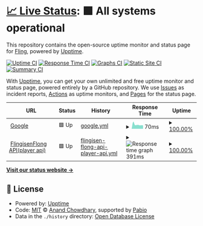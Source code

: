 # [📈 Live Status](https://demo.upptime.js.org): <!--live status--> **🟩 All systems operational**

This repository contains the open-source uptime monitor and status page for [Fling](https://demo.upptime.js.org), powered by [Upptime](https://github.com/upptime/upptime).

[![Uptime CI](https://github.com/FlingisenFlong/upptime/workflows/Uptime%20CI/badge.svg)](https://github.com/FlingisenFlong/upptime/actions?query=workflow%3A%22Uptime+CI%22)
[![Response Time CI](https://github.com/FlingisenFlong/upptime/workflows/Response%20Time%20CI/badge.svg)](https://github.com/FlingisenFlong/upptime/actions?query=workflow%3A%22Response+Time+CI%22)
[![Graphs CI](https://github.com/FlingisenFlong/upptime/workflows/Graphs%20CI/badge.svg)](https://github.com/FlingisenFlong/upptime/actions?query=workflow%3A%22Graphs+CI%22)
[![Static Site CI](https://github.com/FlingisenFlong/upptime/workflows/Static%20Site%20CI/badge.svg)](https://github.com/FlingisenFlong/upptime/actions?query=workflow%3A%22Static+Site+CI%22)
[![Summary CI](https://github.com/FlingisenFlong/upptime/workflows/Summary%20CI/badge.svg)](https://github.com/FlingisenFlong/upptime/actions?query=workflow%3A%22Summary+CI%22)

With [Upptime](https://upptime.js.org), you can get your own unlimited and free uptime monitor and status page, powered entirely by a GitHub repository. We use [Issues](https://github.com/FlingisenFlong/upptime/issues) as incident reports, [Actions](https://github.com/FlingisenFlong/upptime/actions) as uptime monitors, and [Pages](https://demo.upptime.js.org) for the status page.

<!--start: status pages-->
<!-- This summary is generated by Upptime (https://github.com/upptime/upptime) -->
<!-- Do not edit this manually, your changes will be overwritten -->
<!-- prettier-ignore -->
| URL | Status | History | Response Time | Uptime |
| --- | ------ | ------- | ------------- | ------ |
| <img alt="" src="https://icons.duckduckgo.com/ip3/www.google.com.ico" height="13"> [Google](https://www.google.com) | 🟩 Up | [google.yml](https://github.com/FlingisenFlong/uptime/commits/HEAD/history/google.yml) | <details><summary><img alt="Response time graph" src="./graphs/google/response-time-week.png" height="20"> 70ms</summary><br><a href="https://demo.upptime.js.org/history/google"><img alt="Response time 104" src="https://img.shields.io/endpoint?url=https%3A%2F%2Fraw.githubusercontent.com%2FFlingisenFlong%2Fuptime%2FHEAD%2Fapi%2Fgoogle%2Fresponse-time.json"></a><br><a href="https://demo.upptime.js.org/history/google"><img alt="24-hour response time 70" src="https://img.shields.io/endpoint?url=https%3A%2F%2Fraw.githubusercontent.com%2FFlingisenFlong%2Fuptime%2FHEAD%2Fapi%2Fgoogle%2Fresponse-time-day.json"></a><br><a href="https://demo.upptime.js.org/history/google"><img alt="7-day response time 70" src="https://img.shields.io/endpoint?url=https%3A%2F%2Fraw.githubusercontent.com%2FFlingisenFlong%2Fuptime%2FHEAD%2Fapi%2Fgoogle%2Fresponse-time-week.json"></a><br><a href="https://demo.upptime.js.org/history/google"><img alt="30-day response time 98" src="https://img.shields.io/endpoint?url=https%3A%2F%2Fraw.githubusercontent.com%2FFlingisenFlong%2Fuptime%2FHEAD%2Fapi%2Fgoogle%2Fresponse-time-month.json"></a><br><a href="https://demo.upptime.js.org/history/google"><img alt="1-year response time 104" src="https://img.shields.io/endpoint?url=https%3A%2F%2Fraw.githubusercontent.com%2FFlingisenFlong%2Fuptime%2FHEAD%2Fapi%2Fgoogle%2Fresponse-time-year.json"></a></details> | <details><summary><a href="https://demo.upptime.js.org/history/google">100.00%</a></summary><a href="https://demo.upptime.js.org/history/google"><img alt="All-time uptime 100.00%" src="https://img.shields.io/endpoint?url=https%3A%2F%2Fraw.githubusercontent.com%2FFlingisenFlong%2Fuptime%2FHEAD%2Fapi%2Fgoogle%2Fuptime.json"></a><br><a href="https://demo.upptime.js.org/history/google"><img alt="24-hour uptime 100.00%" src="https://img.shields.io/endpoint?url=https%3A%2F%2Fraw.githubusercontent.com%2FFlingisenFlong%2Fuptime%2FHEAD%2Fapi%2Fgoogle%2Fuptime-day.json"></a><br><a href="https://demo.upptime.js.org/history/google"><img alt="7-day uptime 100.00%" src="https://img.shields.io/endpoint?url=https%3A%2F%2Fraw.githubusercontent.com%2FFlingisenFlong%2Fuptime%2FHEAD%2Fapi%2Fgoogle%2Fuptime-week.json"></a><br><a href="https://demo.upptime.js.org/history/google"><img alt="30-day uptime 100.00%" src="https://img.shields.io/endpoint?url=https%3A%2F%2Fraw.githubusercontent.com%2FFlingisenFlong%2Fuptime%2FHEAD%2Fapi%2Fgoogle%2Fuptime-month.json"></a><br><a href="https://demo.upptime.js.org/history/google"><img alt="1-year uptime 100.00%" src="https://img.shields.io/endpoint?url=https%3A%2F%2Fraw.githubusercontent.com%2FFlingisenFlong%2Fuptime%2FHEAD%2Fapi%2Fgoogle%2Fuptime-year.json"></a></details>
| <img alt="" src="https://icons.duckduckgo.com/ip3/api.flingisenflong.com.ico" height="13"> [FlingisenFlong API(player api)](https://api.flingisenflong.com) | 🟩 Up | [flingisen-flong-api-player-api.yml](https://github.com/FlingisenFlong/uptime/commits/HEAD/history/flingisen-flong-api-player-api.yml) | <details><summary><img alt="Response time graph" src="./graphs/flingisen-flong-api-player-api/response-time-week.png" height="20"> 391ms</summary><br><a href="https://demo.upptime.js.org/history/flingisen-flong-api-player-api"><img alt="Response time 391" src="https://img.shields.io/endpoint?url=https%3A%2F%2Fraw.githubusercontent.com%2FFlingisenFlong%2Fuptime%2FHEAD%2Fapi%2Fflingisen-flong-api-player-api%2Fresponse-time.json"></a><br><a href="https://demo.upptime.js.org/history/flingisen-flong-api-player-api"><img alt="24-hour response time 391" src="https://img.shields.io/endpoint?url=https%3A%2F%2Fraw.githubusercontent.com%2FFlingisenFlong%2Fuptime%2FHEAD%2Fapi%2Fflingisen-flong-api-player-api%2Fresponse-time-day.json"></a><br><a href="https://demo.upptime.js.org/history/flingisen-flong-api-player-api"><img alt="7-day response time 391" src="https://img.shields.io/endpoint?url=https%3A%2F%2Fraw.githubusercontent.com%2FFlingisenFlong%2Fuptime%2FHEAD%2Fapi%2Fflingisen-flong-api-player-api%2Fresponse-time-week.json"></a><br><a href="https://demo.upptime.js.org/history/flingisen-flong-api-player-api"><img alt="30-day response time 391" src="https://img.shields.io/endpoint?url=https%3A%2F%2Fraw.githubusercontent.com%2FFlingisenFlong%2Fuptime%2FHEAD%2Fapi%2Fflingisen-flong-api-player-api%2Fresponse-time-month.json"></a><br><a href="https://demo.upptime.js.org/history/flingisen-flong-api-player-api"><img alt="1-year response time 391" src="https://img.shields.io/endpoint?url=https%3A%2F%2Fraw.githubusercontent.com%2FFlingisenFlong%2Fuptime%2FHEAD%2Fapi%2Fflingisen-flong-api-player-api%2Fresponse-time-year.json"></a></details> | <details><summary><a href="https://demo.upptime.js.org/history/flingisen-flong-api-player-api">100.00%</a></summary><a href="https://demo.upptime.js.org/history/flingisen-flong-api-player-api"><img alt="All-time uptime 100.00%" src="https://img.shields.io/endpoint?url=https%3A%2F%2Fraw.githubusercontent.com%2FFlingisenFlong%2Fuptime%2FHEAD%2Fapi%2Fflingisen-flong-api-player-api%2Fuptime.json"></a><br><a href="https://demo.upptime.js.org/history/flingisen-flong-api-player-api"><img alt="24-hour uptime 100.00%" src="https://img.shields.io/endpoint?url=https%3A%2F%2Fraw.githubusercontent.com%2FFlingisenFlong%2Fuptime%2FHEAD%2Fapi%2Fflingisen-flong-api-player-api%2Fuptime-day.json"></a><br><a href="https://demo.upptime.js.org/history/flingisen-flong-api-player-api"><img alt="7-day uptime 100.00%" src="https://img.shields.io/endpoint?url=https%3A%2F%2Fraw.githubusercontent.com%2FFlingisenFlong%2Fuptime%2FHEAD%2Fapi%2Fflingisen-flong-api-player-api%2Fuptime-week.json"></a><br><a href="https://demo.upptime.js.org/history/flingisen-flong-api-player-api"><img alt="30-day uptime 100.00%" src="https://img.shields.io/endpoint?url=https%3A%2F%2Fraw.githubusercontent.com%2FFlingisenFlong%2Fuptime%2FHEAD%2Fapi%2Fflingisen-flong-api-player-api%2Fuptime-month.json"></a><br><a href="https://demo.upptime.js.org/history/flingisen-flong-api-player-api"><img alt="1-year uptime 100.00%" src="https://img.shields.io/endpoint?url=https%3A%2F%2Fraw.githubusercontent.com%2FFlingisenFlong%2Fuptime%2FHEAD%2Fapi%2Fflingisen-flong-api-player-api%2Fuptime-year.json"></a></details>

<!--end: status pages-->

[**Visit our status website →**](https://demo.upptime.js.org)

## 📄 License

- Powered by: [Upptime](https://github.com/upptime/upptime)
- Code: [MIT](./LICENSE) © [Anand Chowdhary](https://anandchowdhary.com), supported by [Pabio](https://pabio.com)
- Data in the `./history` directory: [Open Database License](https://opendatacommons.org/licenses/odbl/1-0/)
